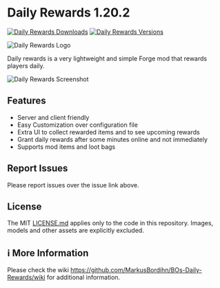 # Daily Rewards 1.20.2

[![Daily Rewards Downloads](http://cf.way2muchnoise.eu/full_628798_downloads.svg)](https://www.curseforge.com/minecraft/mc-mods/daily-rewards)
[![Daily Rewards Versions](http://cf.way2muchnoise.eu/versions/Minecraft_628798_all.svg)](https://www.curseforge.com/minecraft/mc-mods/daily-rewards)

![Daily Rewards Logo][logo]

Daily rewards is a very lightweight and simple Forge mod that rewards players daily.

![Daily Rewards Screenshot](https://github.com/MarkusBordihn/BOs-Daily-Rewards/wiki/images/compact_default_and_special_screen.png)

## Features

- Server and client friendly
- Easy Customization over configuration file
- Extra UI to collect rewarded items and to see upcoming rewards
- Grant daily rewards after some minutes online and not immediately
- Supports mod items and loot bags

## Report Issues

Please report issues over the issue link above.

## License

The MIT [LICENSE.md](LICENSE.md) applies only to the code in this repository. Images, models and
other assets are explicitly excluded.

## ℹ️ More Information

Please check the wiki <https://github.com/MarkusBordihn/BOs-Daily-Rewards/wiki> for additional
information.

[logo]: https://github.com/MarkusBordihn/BOs-Daily-Rewards/wiki/logo_header.png
